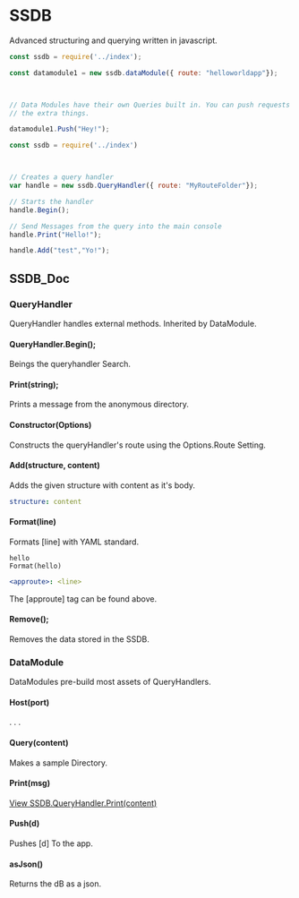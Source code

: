# SSDB
Advanced structuring and querying written in javascript.

```js
const ssdb = require('../index');

const datamodule1 = new ssdb.dataModule({ route: "helloworldapp"});



// Data Modules have their own Queries built in. You can push requests to the datamodules, and they'll handle
// the extra things.

datamodule1.Push("Hey!");

```

```js
const ssdb = require('../index')



// Creates a query handler
var handle = new ssdb.QueryHandler({ route: "MyRouteFolder"});

// Starts the handler
handle.Begin();

// Send Messages from the query into the main console
handle.Print("Hello!");

handle.Add("test","Yo!");
```

## SSDB_Doc
### QueryHandler
QueryHandler handles external methods. Inherited by DataModule.
#### QueryHandler.Begin();
Beings the queryhandler Search.
#### Print(string);
Prints a message from the anonymous directory.
#### Constructor(Options)
Constructs the queryHandler's route using the Options.Route Setting.
#### Add(structure, content)
Adds the given structure with content as it's body.
```yaml
structure: content
```
#### Format(line)
Formats [line] with YAML standard.
```text
hello
Format(hello)
```

```yaml
<approute>: <line>
```
The [approute] tag can be found above.
#### Remove();
Removes the data stored in the SSDB.
### DataModule
DataModules pre-build most assets of QueryHandlers.
#### Host(port)
. . .
#### Query(content)
Makes a sample Directory.
#### Print(msg)
[View SSDB.QueryHandler.Print(content)](#queryhandler)
#### Push(d)
Pushes [d] To the app.
#### asJson()
Returns the dB as a json.